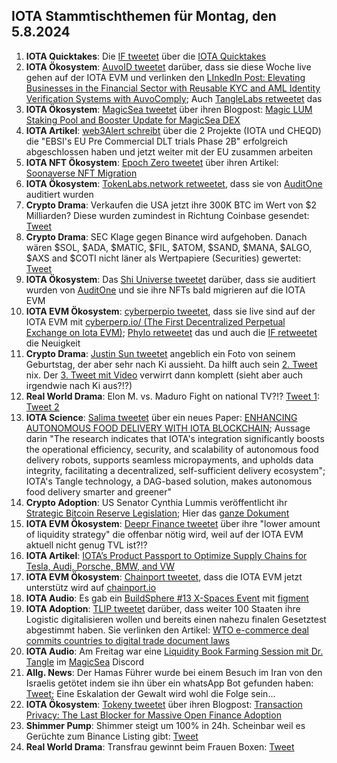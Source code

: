 ## IOTA Stammtischthemen für Montag, den 5.8.2024

1. **IOTA Quicktakes**: Die [IF tweetet](https://x.com/iota/status/1817847587375906923) über die [IOTA Quicktakes]()
2. **IOTA Ökosystem**: [AuvoID tweetet](https://x.com/AuvoDigital/status/1818166001474633779) darüber, dass sie diese Woche live gehen auf der IOTA EVM und verlinken den [LInkedIn Post: Elevating Businesses in the Financial Sector with Reusable KYC and AML Identity Verification Systems with AuvoComply](https://www.linkedin.com/pulse/elevating-businesses-financial-sector-reusable-kyc-aml-identity-lduqe/?trackingId=rgwSFq4xSnu%2F3I89Xszb6g%3D%3D); Auch [TangleLabs retweetet](https://x.com/Tangle_Labs/status/1818167713191112766) das
3. **IOTA Ökosystem**: [MagicSea tweetet](https://x.com/MagicSeaDEX/status/1818194008138502211) über ihren Blogpost: [Magic LUM Staking Pool and Booster Update for MagicSea DEX](https://x.com/MagicSeaDEX/status/1818192234254135438)
4. **IOTA Artikel**: [web3Alert schreibt](https://x.com/theweb3alert/status/1818141148168556831) über die 2 Projekte (IOTA und CHEQD) die "EBSI's EU Pre Commercial DLT trials Phase 2B" erfolgreich abgeschlossen haben und jetzt weiter mit der EU zusammen arbeiten
5. **IOTA NFT Ökosystem**: [Epoch Zero tweetet](https://x.com/Epoch_0/status/1818119673289773231) über ihren Artikel: [Soonaverse NFT Migration](https://medium.com/@EpochZer0/soonaverse-nft-migration-29080159cd6e)
6. **IOTA Ökosystem**: [TokenLabs.network retweetet](https://x.com/TokenLabsX/status/1818248488271978754), dass sie von [AuditOne](https://x.com/auditone_dao) auditiert wurden
7. **Crypto Drama**: Verkaufen die USA jetzt ihre 300K BTC im Wert von $2 Milliarden? Diese wurden zumindest in Richtung Coinbase gesendet: [Tweet](https://x.com/blocktrainer/status/1817964547246014933)
8. **Crypto Drama**: SEC Klage gegen Binance wird aufgehoben. Danach wären $SOL, $ADA, $MATIC, $FIL, $ATOM, $SAND, $MANA, $ALGO, $AXS and $COTI nicht läner als Wertpapiere (Securities) gewertet: [Tweet](https://x.com/MissCryptoGER/status/1818266833754968494)
9. **IOTA Ökosystem**: Das [Shi Universe tweetet](https://x.com/Shiuniverse/status/1818528258440229199) darüber, dass sie auditiert wurden von [AuditOne](https://x.com/auditone_dao) und sie ihre NFTs bald migrieren auf die IOTA EVM
10. **IOTA EVM Ökosystem**: [cyberperpio tweetet](https://x.com/cyberperp/status/1818635851464630502), dass sie live sind auf der IOTA EVM mit [cyberperp.io/ (The First Decentralized Perpetual Exchange on Iota EVM)](https://cyberperp.io/); [Phylo retweetet](https://x.com/PhyloIota/status/1818642243743338990) das und auch die [IF retweetet](https://x.com/iota/status/1818639414358085842) die Neuigkeit
11. **Crypto Drama**: [Justin Sun tweetet](https://x.com/justinsuntron/status/1818342922477355162) angeblich ein Foto von seinem Geburtstag, der aber sehr nach Ki aussieht. Da hilft auch sein [2. Tweet](https://x.com/justinsuntron/status/1818561751270433258) nix. Der [3. Tweet mit Video](https://x.com/sunyuchentron/status/1818620272158855518) verwirrt dann komplett (sieht aber auch irgendwie nach Ki aus?!?)
12. **Real World Drama**: Elon M. vs. Maduro Fight on national TV?!? [Tweet 1](https://x.com/BRICSinfo/status/1818687477252526483): [Tweet 2](https://x.com/elonmusk/status/1818845968890019936)
13. **IOTA Science**: [Salima tweetet](https://x.com/Salimasbegum/status/1818670369558929751) über ein neues Paper: [ENHANCING AUTONOMOUS FOOD DELIVERY WITH IOTA BLOCKCHAIN](https://opensiuc.lib.siu.edu/theses/3213/); Aussage darin "The research indicates that IOTA's integration significantly boosts the operational efficiency, security, and scalability of autonomous food delivery robots, supports seamless micropayments, and upholds data integrity, facilitating a decentralized, self-sufficient delivery ecosystem"; IOTA's Tangle technology, a DAG-based solution, makes autonomous food delivery smarter and greener"
14. **Crypto Adoption**:  US Senator Cynthia Lummis veröffentlicht ihr [Strategic Bitcoin Reserve Legislation](https://www.lummis.senate.gov/press-releases/lummis-introduces-strategic-bitcoin-reserve-legislation/); Hier das [ganze Dokument](https://www.lummis.senate.gov/wp-content/uploads/BITCOIN-Act-FINAL.pdf)
15. **IOTA EVM Ökosystem**: [Deepr Finance tweetet](https://x.com/DeeprFinance/status/1818664324589613103) über ihre "lower amount of liquidity strategy" die offenbar nötig wird, weil auf der IOTA EVM aktuell nicht genug TVL ist?!?
16. **IOTA Artikel**: [IOTA’s Product Passport to Optimize Supply Chains for Tesla, Audi, Porsche, BMW, and VW](https://altcoinsanalysis.com/iotas-product-passport-to-optimize-supply-chains-for-tesla-audi-porsche-bmw-and-vw/)
17. **IOTA EVM Ökosystem**: [Chainport tweetet](https://x.com/chain_port/status/1818675901720047654), dass die IOTA EVM jetzt unterstütz wird auf [chainport.io](https://www.chainport.io/)
18. **IOTA Audio**: Es gab ein [BuildSphere #13 X-Spaces Event](https://x.com/iota/status/1818677354287300743) mit [figment](https://x.com/figment_nfts)
19. **IOTA Adoption**: [TLIP tweetet](https://x.com/TLIP_io/status/1818667524394827934) darüber, dass weiter 100 Staaten ihre Logistic digitalisieren wollen und bereits einen nahezu finalen Gesetztest abgestimmt haben. Sie verlinken den Artikel: [WTO e-commerce deal commits countries to digital trade document laws](https://www.gtreview.com/news/fintech/wto-e-commerce-deal-commits-countries-to-digital-trade-document-laws/)
20. **IOTA Audio**: Am Freitag war eine [Liquidity Book Farming Session mit Dr. Tangle](https://x.com/MagicSeaDEX/status/1818647804920668292) im [MagicSea](https://x.com/MagicSeaDEX) Discord
21. **Allg. News**: Der Hamas Führer wurde bei einem Besuch im Iran von den Israelis getötet indem sie ihn über ein whatsApp Bot gefunden haben: [Tweet](https://x.com/ShaykhSulaiman/status/1818786492514246679); Eine Eskalation der Gewalt wird wohl die Folge sein...
22. **IOTA Ökosystem**: [Tokeny tweetet](https://x.com/TokenySolutions/status/1818943459262149060) über ihren Blogpost: [Transaction Privacy: The Last Blocker for Massive Open Finance Adoption](https://tokeny.com/transaction-privacy-the-last-blocker-for-massive-open-finance-adoption/?utm_content=302528051&utm_medium=social&utm_source=twitter&hss_channel=tw-908124503913517056)
23. **Shimmer Pump**: Shimmer steigt um 100% in 24h. Scheinbar weil es Gerüchte zum Binance Listing gibt: [Tweet](https://x.com/1000xAnon/status/1818966093605568832)
24. **Real World Drama**: Transfrau gewinnt beim Frauen Boxen: [Tweet](https://x.com/ben_brechtken/status/1818960921202499910)
